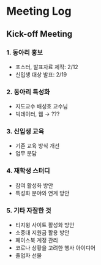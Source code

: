# Meeting Log
## Kick-off Meeting
### 1. 동아리 홍보
- 포스터, 발표자료 제작: 2/12
- 신입생 대상 발표: 2/19

### 2. 동아리 특성화
- 지도교수 배성호 교수님
- 빅데이터, 웹 → ???

### 3. 신입생 교육
- 기존 교육 방식 개선
- 업무 분담

### 4. 재학생 스터디
- 참여 활성화 방안
- 특성화 분야와 연계 방안

### 5. 기타 자잘한 것
- 티지윙 사이트 활성화 방안
- 소중대 지원금 활용 방안
- 페이스북 계정 관리
- 코로나 상황을 고려한 행사 아이디어
- 졸업자 선물